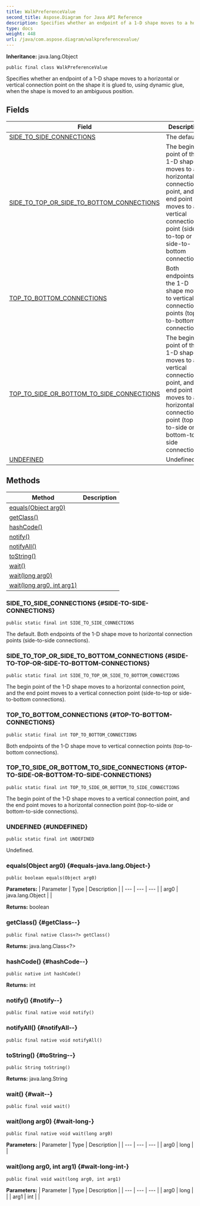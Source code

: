 ```yaml
---
title: WalkPreferenceValue
second_title: Aspose.Diagram for Java API Reference
description: Specifies whether an endpoint of a 1-D shape moves to a horizontal or vertical connection point on the shape it is glued to using dynamic glue when the shape is moved to an ambiguous position.
type: docs
weight: 448
url: /java/com.aspose.diagram/walkpreferencevalue/
---
```


**Inheritance:**
java.lang.Object
```
public final class WalkPreferenceValue
```

Specifies whether an endpoint of a 1-D shape moves to a horizontal or vertical connection point on the shape it is glued to, using dynamic glue, when the shape is moved to an ambiguous position.
## Fields

| Field | Description |
| --- | --- |
| [SIDE_TO_SIDE_CONNECTIONS](#SIDE-TO-SIDE-CONNECTIONS) | The default. |
| [SIDE_TO_TOP_OR_SIDE_TO_BOTTOM_CONNECTIONS](#SIDE-TO-TOP-OR-SIDE-TO-BOTTOM-CONNECTIONS) | The begin point of the 1-D shape moves to a horizontal connection point, and the end point moves to a vertical connection point (side-to-top or side-to-bottom connections). |
| [TOP_TO_BOTTOM_CONNECTIONS](#TOP-TO-BOTTOM-CONNECTIONS) | Both endpoints of the 1-D shape move to vertical connection points (top-to-bottom connections). |
| [TOP_TO_SIDE_OR_BOTTOM_TO_SIDE_CONNECTIONS](#TOP-TO-SIDE-OR-BOTTOM-TO-SIDE-CONNECTIONS) | The begin point of the 1-D shape moves to a vertical connection point, and the end point moves to a horizontal connection point (top-to-side or bottom-to-side connections). |
| [UNDEFINED](#UNDEFINED) | Undefined. |
## Methods

| Method | Description |
| --- | --- |
| [equals(Object arg0)](#equals-java.lang.Object-) |  |
| [getClass()](#getClass--) |  |
| [hashCode()](#hashCode--) |  |
| [notify()](#notify--) |  |
| [notifyAll()](#notifyAll--) |  |
| [toString()](#toString--) |  |
| [wait()](#wait--) |  |
| [wait(long arg0)](#wait-long-) |  |
| [wait(long arg0, int arg1)](#wait-long-int-) |  |
### SIDE_TO_SIDE_CONNECTIONS {#SIDE-TO-SIDE-CONNECTIONS}
```
public static final int SIDE_TO_SIDE_CONNECTIONS
```


The default. Both endpoints of the 1-D shape move to horizontal connection points (side-to-side connections).

### SIDE_TO_TOP_OR_SIDE_TO_BOTTOM_CONNECTIONS {#SIDE-TO-TOP-OR-SIDE-TO-BOTTOM-CONNECTIONS}
```
public static final int SIDE_TO_TOP_OR_SIDE_TO_BOTTOM_CONNECTIONS
```


The begin point of the 1-D shape moves to a horizontal connection point, and the end point moves to a vertical connection point (side-to-top or side-to-bottom connections).

### TOP_TO_BOTTOM_CONNECTIONS {#TOP-TO-BOTTOM-CONNECTIONS}
```
public static final int TOP_TO_BOTTOM_CONNECTIONS
```


Both endpoints of the 1-D shape move to vertical connection points (top-to-bottom connections).

### TOP_TO_SIDE_OR_BOTTOM_TO_SIDE_CONNECTIONS {#TOP-TO-SIDE-OR-BOTTOM-TO-SIDE-CONNECTIONS}
```
public static final int TOP_TO_SIDE_OR_BOTTOM_TO_SIDE_CONNECTIONS
```


The begin point of the 1-D shape moves to a vertical connection point, and the end point moves to a horizontal connection point (top-to-side or bottom-to-side connections).

### UNDEFINED {#UNDEFINED}
```
public static final int UNDEFINED
```


Undefined.

### equals(Object arg0) {#equals-java.lang.Object-}
```
public boolean equals(Object arg0)
```




**Parameters:**
| Parameter | Type | Description |
| --- | --- | --- |
| arg0 | java.lang.Object |  |

**Returns:**
boolean
### getClass() {#getClass--}
```
public final native Class<?> getClass()
```




**Returns:**
java.lang.Class<?>
### hashCode() {#hashCode--}
```
public native int hashCode()
```




**Returns:**
int
### notify() {#notify--}
```
public final native void notify()
```




### notifyAll() {#notifyAll--}
```
public final native void notifyAll()
```




### toString() {#toString--}
```
public String toString()
```




**Returns:**
java.lang.String
### wait() {#wait--}
```
public final void wait()
```




### wait(long arg0) {#wait-long-}
```
public final native void wait(long arg0)
```




**Parameters:**
| Parameter | Type | Description |
| --- | --- | --- |
| arg0 | long |  |

### wait(long arg0, int arg1) {#wait-long-int-}
```
public final void wait(long arg0, int arg1)
```




**Parameters:**
| Parameter | Type | Description |
| --- | --- | --- |
| arg0 | long |  |
| arg1 | int |  |


